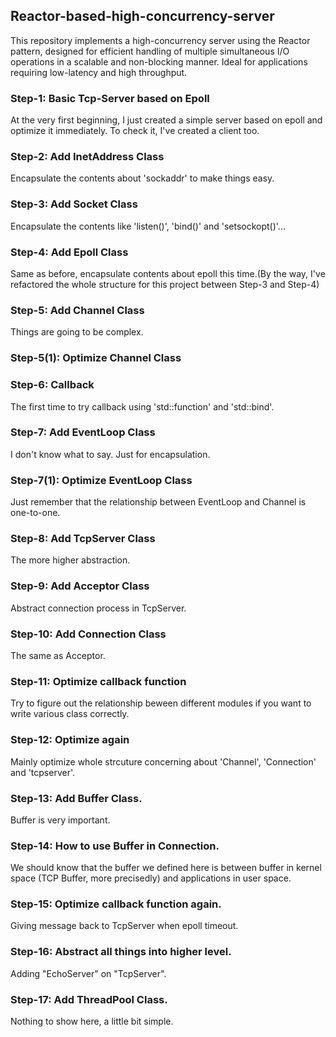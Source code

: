 ## Reactor-based-high-concurrency-server
This repository implements a high-concurrency server using the Reactor pattern, designed for efficient handling of multiple simultaneous I/O operations in a scalable and non-blocking manner. Ideal for applications requiring low-latency and high throughput.

### Step-1: Basic Tcp-Server based on Epoll
At the very first beginning, I just created a simple server based on epoll and optimize it immediately. To check it, I've created a client too.

### Step-2: Add InetAddress Class
Encapsulate the contents about 'sockaddr' to make things easy.

### Step-3: Add Socket Class
Encapsulate the contents like 'listen()', 'bind()' and 'setsockopt()'...

### Step-4: Add Epoll Class
Same as before, encapsulate contents about epoll this time.(By the way, I've refactored the whole structure for this project between Step-3 and Step-4)

### Step-5: Add Channel Class
Things are going to be complex.

### Step-5(1): Optimize Channel Class

### Step-6: Callback
The first time to try callback using 'std::function' and 'std::bind'.

### Step-7: Add EventLoop Class
I don't know what to say. Just for encapsulation.

### Step-7(1): Optimize EventLoop Class
Just remember that the relationship between EventLoop and Channel is one-to-one.

### Step-8: Add TcpServer Class
The more higher abstraction.

### Step-9: Add Acceptor Class
Abstract connection process in TcpServer.

### Step-10: Add Connection Class
The same as Acceptor.

### Step-11: Optimize callback function
Try to figure out the relationship beween different modules if you want to write various class correctly.

### Step-12: Optimize again
Mainly optimize whole strcuture concerning about 'Channel', 'Connection' and 'tcpserver'.

### Step-13: Add Buffer Class.
Buffer is very important.

### Step-14: How to use Buffer in Connection.
We should know that the buffer we defined here is between buffer in kernel space (TCP Buffer, more precisedly) and applications in user space.
 
### Step-15: Optimize callback function again.
Giving message back to TcpServer when epoll timeout.

### Step-16: Abstract all things into higher level.
Adding "EchoServer" on "TcpServer".

### Step-17: Add ThreadPool Class.
Nothing to show here, a little bit simple.
